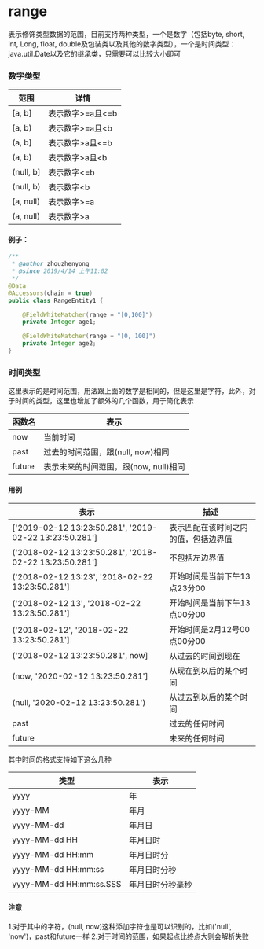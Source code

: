 # range
表示修饰类型数据的范围，目前支持两种类型，一个是数字（包括byte, short, int, Long, float, double及包装类以及其他的数字类型），一个是时间类型：java.util.Date以及它的继承类，只需要可以比较大小即可

### 数字类型

| 范围 | 详情 |
| ------ | ------ |
| [a, b] | 表示数字>=a且<=b |
| [a, b) | 表示数字>=a且<b |
| (a, b] | 表示数字>a且<=b |
| (a, b) | 表示数字>a且<b |
| (null, b] | 表示数字<=b |
| (null, b) | 表示数字<b |
| [a, null) | 表示数字>=a |
| (a, null) | 表示数字>a |

#### 例子：

```java
/**
 * @author zhouzhenyong
 * @since 2019/4/14 上午11:02
 */
@Data
@Accessors(chain = true)
public class RangeEntity1 {

    @FieldWhiteMatcher(range = "[0,100]")
    private Integer age1;

    @FieldWhiteMatcher(range = "[0, 100]")
    private Integer age2;
}
```
### 时间类型
这里表示的是时间范围，用法跟上面的数字是相同的，但是这里是字符，此外，对于时间的类型，这里也增加了额外的几个函数，用于简化表示

| 函数名 | 表示 |
| ------ | ------ |
| now | 当前时间 |
| past | 过去的时间范围，跟(null, now)相同 |
| future | 表示未来的时间范围，跟(now, null)相同 |

#### 用例

|表示|描述|
| ------ | ------ |
| ['2019-02-12 13:23:50.281', '2019-02-22 13:23:50.281'] | 表示匹配在该时间之内的值，包括边界值 |
| ('2018-02-12 13:23:50.281', '2018-02-22 13:23:50.281'] | 不包括左边界值 |
| ('2018-02-12 13:23', '2018-02-22 13:23:50.281'] | 开始时间是当前下午13点23分00 |
| ('2018-02-12 13', '2018-02-22 13:23:50.281'] | 开始时间是当前下午13点00分00 |
| ('2018-02-12', '2018-02-22 13:23:50.281'] | 开始时间是2月12号00点00分00 |
| ('2018-02-12 13:23:50.281', now] | 从过去的时间到现在 |
| (now, '2020-02-12 13:23:50.281'] | 从现在到以后的某个时间 |
| (null, '2020-02-12 13:23:50.281') | 从过去到以后的某个时间 |
| past | 过去的任何时间 |
| future | 未来的任何时间 |

其中时间的格式支持如下这么几种

| 类型 | 表示 |
| ------ | ------ |
| yyyy | 年 |
| yyyy-MM | 年月 |
| yyyy-MM-dd | 年月日 |
| yyyy-MM-dd HH | 年月日时 |
| yyyy-MM-dd HH:mm | 年月日时分 |
| yyyy-MM-dd HH:mm:ss | 年月日时分秒 |
| yyyy-MM-dd HH:mm:ss.SSS | 年月日时分秒毫秒 |

#### 注意
1.对于其中的字符，(null, now)这种添加字符也是可以识别的，比如('null', 'now')，past和future一样
2.对于时间的范围，如果起点比终点大则会解析失败


